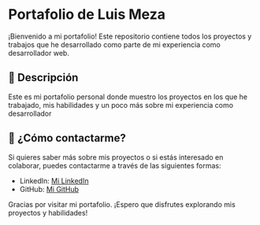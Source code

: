 # Portafolio de Luis Meza

¡Bienvenido a mi portafolio! Este repositorio contiene todos los proyectos y trabajos que he desarrollado como parte de mi experiencia como desarrollador web.

## 🚀 Descripción

Este es mi portafolio personal donde muestro los proyectos en los que he trabajado, mis habilidades y un poco más sobre mi experiencia como desarrollador

## 💬 ¿Cómo contactarme?

Si quieres saber más sobre mis proyectos o si estás interesado en colaborar, puedes contactarme a través de las siguientes formas:

- LinkedIn: [Mi LinkedIn](https://www.linkedin.com/in/luismeza11/)
- GitHub: [Mi GitHub](https://github.com/luismeza1101)

Gracias por visitar mi portafolio. ¡Espero que disfrutes explorando mis proyectos y habilidades!


